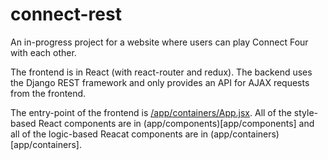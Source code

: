 # connect-rest

An in-progress project for a website where users can play Connect Four with each other. 

The frontend is in React (with react-router and redux). The backend uses the Django REST framework and only provides an API for AJAX requests from the frontend.

The entry-point of the frontend is [/app/containers/App.jsx](/app/containers/App.jsx). All of the style-based React components are in (app/components)[app/components] and all of the logic-based Reacat components are in (app/containers)[app/containers].
